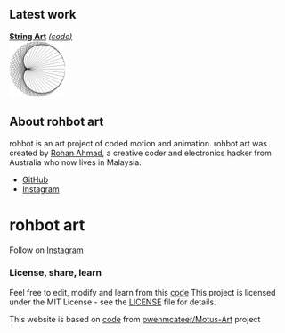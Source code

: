 
## Latest work


[**String Art**][stringart] [*(code)*][stringartcode]  
[![String Art](./assets/img/preview/stringart.png)][stringart]


## About rohbot art

rohbot is an art project of coded motion and animation. rohbot art was created by [Rohan Ahmad](https://rohanoahmad.me/), a creative coder and electronics hacker from Australia who now lives in Malaysia.
* [GitHub](https://github.com/rohbot)
* [Instagram](https://www.instagram.com/rohbotboy/)

# rohbot art
  
Follow on [Instagram](https://www.instagram.com/rohbotboy/)


### License, share, learn

Feel free to edit, modify and learn from this [code](https://github.com/rohbot/rohbot.github.io) 
This project is licensed under the MIT License - see the [LICENSE](LICENSE) file for details.

This website is based on [code](https://github.com/owenmcateer/Motus-Art) from [owenmcateer/Motus-Art](https://github.com/) project

[stringart]: https://rohbot.github.io/rohbot.github.io/projects/stringart.html
[stringartcode]: https://github.com/rohbot/rohbot.github.io/blob/master/src/stringart/sketch.js
